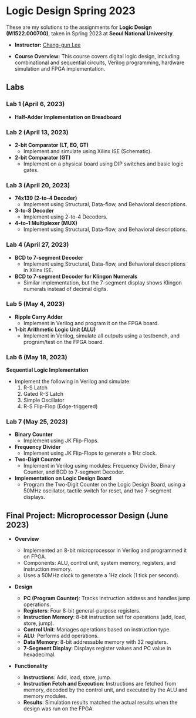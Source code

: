 # Logic Design Spring 2023

These are my solutions to the assignments for **Logic Design (M1522.000700)**, taken in Spring 2023 at **Seoul National University**.

- **Instructor:** [Chang-gun Lee](https://cse.snu.ac.kr/en/people/faculty/94)

- **Course Overview:** This course covers digital logic design, including combinational and sequential circuits, Verilog programming, hardware simulation and FPGA implementation.


## Labs

### **Lab 1 (April 6, 2023)**
- **Half-Adder Implementation on Breadboard**

### **Lab 2 (April 13, 2023)**
- **2-bit Comparator (LT, EQ, GT)**  
   - Implement and simulate using Xilinx ISE (Schematic).
- **2-bit Comparator (GT)**
   - Implement on a physical board using DIP switches and basic logic gates.

### **Lab 3 (April 20, 2023)**
- **74x139 (2-to-4 Decoder)**  
   - Implement using Structural, Data-flow, and Behavioral descriptions.
- **3-to-8 Decoder**  
   - Implement using 2-to-4 Decoders.
- **4-to-1 Multiplexer (MUX)**  
   - Implement using Structural, Data-flow, and Behavioral descriptions.

### **Lab 4 (April 27, 2023)**
- **BCD to 7-segment Decoder**  
   - Implement using Structural, Data-flow, and Behavioral descriptions in Xilinx ISE.
- **BCD to 7-segment Decoder for Klingon Numerals**  
   - Similar implementation, but the 7-segment display shows Klingon numerals instead of decimal digits.

### **Lab 5 (May 4, 2023)**
- **Ripple Carry Adder**  
   - Implement in Verilog and program it on the FPGA board.
- **1-bit Arithmetic Logic Unit (ALU)**  
   - Implement in Verilog, simulate all outputs using a testbench, and program/test on the FPGA board.

### **Lab 6 (May 18, 2023)**
**Sequential Logic Implementation**
- Implement the following in Verilog and simulate:
    1. R-S Latch
    2. Gated R-S Latch
    3. Simple Oscillator
    4. R-S Flip-Flop (Edge-triggered)

### **Lab 7 (May 25, 2023)**
- **Binary Counter**  
   - Implement using JK Flip-Flops.
- **Frequency Divider**  
   - Implement using JK Flip-Flops to generate a 1Hz clock.
- **Two-Digit Counter**  
   - Implement in Verilog using modules: Frequency Divider, Binary Counter, and BCD to 7-segment Decoder.
- **Implementation on Logic Design Board**  
   - Program the Two-Digit Counter on the Logic Design Board, using a 50MHz oscillator, tactile switch for reset, and two 7-segment displays.

## Final Project: Microprocessor Design (June 2023)
- **Overview**  
   - Implemented an 8-bit microprocessor in Verilog and programmed it on FPGA.
   - Components: ALU, control unit, system memory, registers, and instruction memory.
   - Uses a 50MHz clock to generate a 1Hz clock (1 tick per second).
  
- **Design**
    - **PC (Program Counter)**: Tracks instruction address and handles jump operations.
    - **Registers**: Four 8-bit general-purpose registers.
    - **Instruction Memory**: 8-bit instruction set for operations (add, load, store, jump).
    - **Control Unit**: Manages operations based on instruction type.
    - **ALU**: Performs add operations.
    - **Data Memory**: 8-bit addressable memory with 32 registers.
    - **7-Segment Display**: Displays register values and PC value in hexadecimal.

- **Functionality**
    - **Instructions**: Add, load, store, jump.
    - **Instruction Fetch and Execution**: Instructions are fetched from memory, decoded by the control unit, and executed by the ALU and memory modules.
    - **Results**: Simulation results matched the actual results when the design was run on the FPGA.

